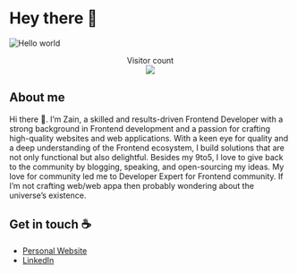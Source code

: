 # Hey there :wave:

<img src="https://raw.githubusercontent.com/zain64-design/master/banner.png" alt="Hello world">

<p align="center"> 
  Visitor count<br>
  <img src="https://profile-counter.glitch.me/zain64-design/count.svg" />
</p>

## About me

Hi there 👋. I’m Zain, a skilled and results-driven Frontend Developer with a strong background in Frontend development and a passion for crafting high-quality websites and web applications. With a keen eye for quality and a deep understanding of the Frontend ecosystem, I build solutions that are not only functional but also delightful. Besides my 9to5, I love to give back to the community by blogging, speaking, and open-sourcing my ideas. My love for community led me to Developer Expert for Frontend community. If I’m not crafting web/web appa then probably wondering about the universe’s existence.

## Get in touch :coffee:

- [Personal Website](https://muhammadzainulabidin.vercel.app/)
- [LinkedIn](https://www.linkedin.com/in/sheikh-muhammad-zain-ul-abidin-914234209/)
